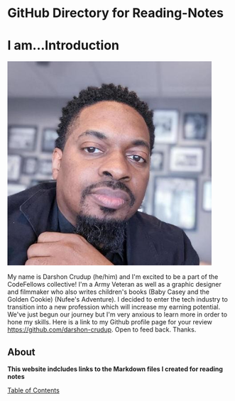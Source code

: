 # GitHub Directory for Reading-Notes

# I am...Introduction

![pic](dcheadshot.jpg)

My name is Darshon Crudup (he/him) and I'm excited to be a part of the CodeFellows collective! I'm a Army Veteran as well as a graphic designer and filmmaker who also writes children's books (Baby Casey and the Golden Cookie) (Nufee's Adventure). I decided to enter the tech industry to transition into a new profession which will increase my earning potential. We've just begun our journey but I'm very anxious to learn more in order to hone my skills. Here is a link to my Github profile page for your review <https://github.com/darshon-crudup>.  Open to feed back.  Thanks.

## About

**This website indcludes links to the Markdown files I created for reading notes**

[Table of Contents](tableofcontents)
